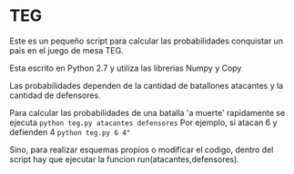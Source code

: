# TEG

Este es un pequeño script para calcular las probabilidades conquistar un pais en el juego de mesa TEG.

Esta escrito en Python 2.7 y utiliza las librerias Numpy y Copy

Las probabilidades dependen de la cantidad de batallones atacantes y la cantidad de defensores.

Para calcular las probabilidades de una batalla 'a muerte' rapidamente se ejecuta
   ```python teg.py atacantes defensores```
Por ejemplo, si atacan 6 y defienden 4
   ```python teg.py 6 4"```

Sino, para realizar esquemas propios o modificar el codigo, dentro del script hay que ejecutar la funcion run(atacantes,defensores).



